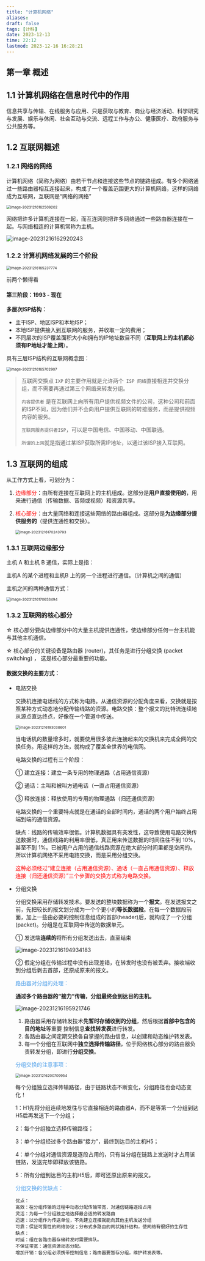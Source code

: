 ```yaml
---
title: "计算机网络"
aliases: 
draft: false
tags: [计科]
date: 2023-12-13
time: 22:12
lastmod: 2023-12-16 16:28:21
---
```


## 第一章 概述

## 1.1 计算机网络在信息时代中的作用

信息共享与传输、在线服务与应用、只是获取与教育、商业与经济活动、科学研究与发展、娱乐与休闲、社会互动与交流、远程工作与办公、健康医疗、政府服务与公共服务等。

## 1.2 互联网概述

### 1.2.1 网络的网络

计算机网络（简称为网络）由若干节点和连接这些节点的链路组成。有多个网络通过一些路由器相互连接起来，构成了一个覆盖范围更大的计算机网络，这样的网络成为互联网，互联网是“网络的网络”

<img src="./imgs/image-20231216162509202.png" alt="image-20231216162509202" style="zoom:67%;" />

网络把许多计算机连接在一起，而互连网则把许多网络通过一些路由器连接在一起。与网络相连的计算机常称为主机。

![image-20231216162920243](./imgs/image-20231216162920243.png)

### 1.2.2 计算机网络发展的三个阶段

<img src="./imgs/image-20231216165237774.png" alt="image-20231216165237774" style="zoom:67%;" />

前两个懒得看

#### 第三阶段：1993 - 现在

**多层次ISP结构：**

- 主干ISP、地区ISP和本地ISP；
- 本地ISP提供接入到互联网的服务，并收取一定的费用；
- 不同层次的ISP覆盖面积大小和拥有的IP地址数目不同（**互联网上的主机都必须有IP地址才能上网**）。

具有三层ISP结构的互联网概念图：

<img src="./imgs/image-20231216165702907.png" alt="image-20231216165702907" style="zoom:67%;" />

> 互联网交换点 `IXP` 的主要作用就是允许两个` ISP 网络`直接相连并交换分组，而不需要再通过第三个网络来转发分组。
>
> `内容提供者` 是在互联网上向所有用户提供视频文件的公司，这种公司和前面的ISP不同，因为他们并不会向用户提供互联网的转接服务，而是提供视频内容的服务。
>
> `互联网服务提供者ISP`，可以是中国电信、中国移动、中国联通。
>
> `所谓的上网`就是指通过某ISP获取所需IP地址，以通过该ISP接入互联网。

## 1.3 互联网的组成

从工作方式上看，可划分为：

1. <font color="red">边缘部分</font>：由所有连接在互联网上的主机组成。这部分是**用户直接使用的**，用来进行通信（传输数据、音频或视频）和资源共享。

2. <font color="red">核心部分</font>：由大量网络和连接这些网络的路由器组成。这部分是**为边缘部分提供服务的**（提供连通性和交换）。

   <img src="./imgs/image-20231216170243793.png" alt="image-20231216170243793" style="zoom:67%;" />

### 1.3.1 互联网边缘部分

主机 A 和主机 B 通信，实际上是指：

主机A 的某个进程和主机B 上的另一个进程进行通信。（计算机之间的通信）

主机之间的两种通信方式：

<img src="./imgs/image-20231216170653494.png" alt="image-20231216170653494" style="zoom:67%;" />

### 1.3.2 互联网的核心部分

☆ 核心部分要向边缘部分中的大量主机提供连通性，使边缘部分任何一台主机能与其他主机通信。

☆ 核心部分的关键设备是路由器 (router)，其任务是进行分组交换 (packet switching) ， 这是核心部分最重要的功能。

#### 数据交换的主要方式：

- 电路交换

  交换机连接电话线的方式称为电路。从通信资源的分配角度来看，交换就是按照某种方式动态地分配传输线路的资源。电路交换：整个报文的比特流连续地从源点直达终点，好像在一个管道中传送。

  <img src="./imgs/image-20231216193038601.png" alt="image-20231216193038601" style="zoom:67%;" />

  当电话机的数量增多时，就要使用很多彼此连接起来的交换机来完成全网的交换任务。用这样的方法，就构成了覆盖全世界的电信网。

  电路交换的过程有三个阶段：

  ① 建立连接：建立一条专用的物理通路（占用通信资源）

  ② 通话：主叫和被叫方通电话（一直占用通信资源）

  ③ 释放连接：释放使用的专用的物理通路（归还通信资源）

  电路交换的一个重要特点就是在通话的全部时间内，通话的两个用户始终占用端到端的通信资源。

  
  
  缺点：线路的传输效率很低。计算机数据具有突发性，这导致使用电路交换传送数据时，通信线路的利用率很低，真正用来传送数据的时间往往不到 10%，甚至不到 1%。已被用户占用的通信线路资源在绝大部分时间里都是空闲的。所以计算机网络不采用电路交换，而是采用分组交换。
  
  <font color="red">这种必须经过“建立连接（占用通信资源）、通话（一直占用通信资源）、释放连接（归还通信资源）”三个步骤的交换方式称为电路交换。</font>

- 分组交换

  分组交换采用存储转发技术。要发送的整块数据称为一个**报文**。在发送报文之前，先把较长的报文划分成为一个个更小的**等长数据段**。在每一个数据段前面，加上一些由必要的控制信息组成的首部(header)后，就构成了一个分组(packet)。分组是在互联网中传送的数据单元。
  
  ① 发送端**连续的**将所有分组发送出去，直至结束
  
  ![image-20231216194934183](./imgs/image-20231216194934183.png)
  
  ② 假定分组在传输过程中没有出现差错，在转发时也没有被丢弃。接收端收到分组后剥去首部，还原成原来的报文。
  
  <font color="#50a0ea">路由器对分组的处理：</font>
  
  **通过多个路由器的“接力”传输，分组最终会到达目的主机。**
  
  ![image-20231216195921746](./imgs/image-20231216195921746.png)
  
  1. 路由器采用存储转发技术**先暂时存储收到的分组**，然后根据**首部中包含的目的地址**等重要 控制信息**查找转发表**进行转发。
  2. 各路由器之间定期交换各自掌握的路由信息，以创建和动态维护转发表。
  3. 每一个分组在互联网中**独立选择传输路径**，位于网络核心部分的路由器负责转发分组，即进行**分组交换**。
  
  <font color="#50a0ea">分组交换的注意事项：</font>
  
  <img src="./imgs/image-20231216200709954.png" alt="image-20231216200709954" style="zoom:67%;" />
  
  每个分组独立选择传输路径，由于链路状态不断变化，分组路径也会动态变化！
  
  1：H1先将分组连续地发往与它直接相连的路由器A，而不是等第一个分组到达H5后再发送下一个分组；
  
  2：每个分组独立选择传输路径；
  
  3：单个分组经过多个路由器“接力”，最终到达目的主机H5；
  
  4：单个分组对通信资源是逐段占用的，只有当分组在链路上发送时才占用该链路，发送完毕即释放该链路。
  
  5：所有分组到达目的主机H5后，即可还原出原来的报文。
  
  <font color="#50a0ea">分组交换的优缺点：</font>
  
  ```
  优点：
  高效：在分组传输的过程中动态分配传输带宽，对通信链路逐段占用
  灵活：为每一个分组独立地选择最合适的转发路由
  迅速：以分组作为传送单位，不先建立连接就能向其他主机发送分组
  可靠：保证可靠性的网络协议；分布式多路由的网状拓扑结构，使网络有很好的生存性
  缺点：
  时延：组在各路由器存储转发时需要排队。
  不保证带宽：通信资源动态分配。
  增加开销：各分组必须携带控制信息；路由器要暂存分组，维护转发表等。
  ```
  
  





